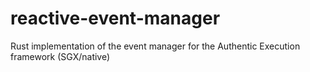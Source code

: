 # reactive-event-manager
Rust implementation of the event manager for the Authentic Execution framework (SGX/native)
